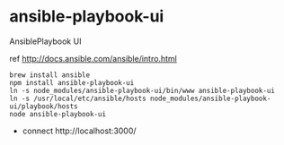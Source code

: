 # ansible-playbook-ui
AnsiblePlaybook UI

ref http://docs.ansible.com/ansible/intro.html

```
brew install ansible
npm install ansible-playbook-ui
ln -s node_modules/ansible-playbook-ui/bin/www ansible-playbook-ui
ln -s /usr/local/etc/ansible/hosts node_modules/ansible-playbook-ui/playbook/hosts
node ansible-playbook-ui
```
* connect http://localhost:3000/
